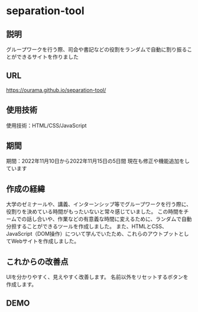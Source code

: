 # separation-tool
## 説明
グループワークを行う際、司会や書記などの役割をランダムで自動に割り振ることができるサイトを作りました
## URL
https://ourama.github.io/separation-tool/
## 使用技術
使用技術：HTML/CSS/JavaScript
## 期間
期間：2022年11月10日から2022年11月15日の5日間
現在も修正や機能追加をしています
## 作成の経緯
大学のゼミナールや、講義、インターンシップ等でグループワークを行う際に、役割りを決めている時間がもったいないと常々感じていました。
この時間をチームでの話し合いや、作業などの有意義な時間に変えるために、ランダムで自動分担することができるツールを作成しました。
また、HTMLとCSS、JavaScript（DOM操作）について学んでいたため、これらのアウトプットとしてWebサイトを作成しました。
## これからの改善点
UIを分かりやすく、見えやすく改善します。
名前以外をリセットするボタンを作成します。
## DEMO

